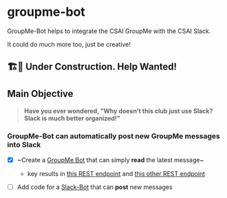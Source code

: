 # groupme-bot
GroupMe-Bot helps to integrate the CSAI GroupMe with the CSAI Slack. 

It could do much more too, just be creative!

## 🏗🚧 Under Construction. Help Wanted!

## Main Objective

> #### Have you ever wondered, "Why doesn't this club just use Slack? Slack is much better organized!"

### GroupMe-Bot can automatically post new GroupMe messages into Slack

- [x] ~Create a [GroupMe Bot][1] that can simply **read** the latest message~
  * key results in [this REST endpoint][3] and [this other REST endpoint][4]

- [ ] Add code for a [Slack-Bot][2] that can **post** new messages


[1]: https://dev.groupme.com/tutorials/bots
[2]: https://slack.com/help/articles/115005265703-Create-a-bot-for-your-workspace
[3]: https://calpoly-csai-groupme-bot.herokuapp.com/get-latest-message-object
[4]: https://calpoly-csai-groupme-bot.herokuapp.com/new-groupme-message
